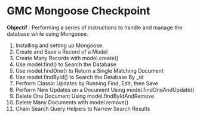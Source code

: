 # GMC Mongoose Checkpoint

**Objectif** : Performing a series of instructions to handle and manage the database while using Mongoose.

1. Installing and setting up Mongoose.
2. Create and Save a Record of a Model
3. Create Many Records with model.create()
4. Use model.find() to Search the Database
5. Use model.findOne() to Return a Single Matching Document
6. Use model.findById() to Search the Database By \_id
7. Perform Classic Updates by Running Find, Edit, then Save
8. Perform New Updates on a Document Using model.findOneAndUpdate()
9. Delete One Document Using model.findByIdAndRemove
10. Delete Many Documents with model.remove()
11. Chain Search Query Helpers to Narrow Search Results
